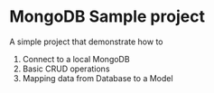 # MongoDB Sample project
A simple project that demonstrate how to 
1. Connect to a local MongoDB
2. Basic CRUD operations
3. Mapping data from Database to a Model
